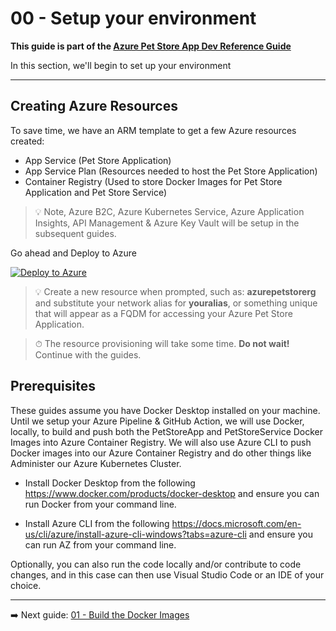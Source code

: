 

# 00 - Setup your environment

__This guide is part of the [Azure Pet Store App Dev Reference Guide](../README.md)__

In this section, we'll begin to set up your environment

---

## Creating Azure Resources

To save time, we have an ARM template to get a few Azure resources created:

 - App Service (Pet Store Application)
 - App Service Plan (Resources needed to host the Pet Store Application)
 - Container Registry (Used to store Docker Images for Pet Store Application and Pet Store Service)
 
> 💡 Note, Azure B2C, Azure Kubernetes Service, Azure Application Insights, API Management & Azure Key Vault will be setup in the subsequent guides.

Go ahead and Deploy to Azure

 [![Deploy to Azure](https://aka.ms/deploytoazurebutton)](https%3A%2F%2Fraw.githubusercontent.com%2Fchtrembl%2Fazure-cloud%2Fmain%2Fpetstore%2F00-setup-your-environment%2Fazuredeploy.json)

> 💡 Create a new resource when prompted, such as: **azurepetstorerg** and substitute your network alias for **youralias**, or something unique that will appear as a FQDM for accessing your Azure Pet Store Application.

>⏱ The resource provisioning will take some time. **Do not wait!** Continue with the guides.

## Prerequisites

These guides assume you have Docker Desktop installed on your machine. Until we setup your Azure Pipeline & GitHub Action, we will use Docker, locally, to build and push both the PetStoreApp and PetStoreService Docker Images into Azure Container Registry. We will also use Azure CLI to push Docker images into our Azure Container Registry and do other things like Administer our Azure Kubernetes Cluster.

 - Install Docker Desktop from the following https://www.docker.com/products/docker-desktop and ensure you can run Docker from your command line.
 
 - Install Azure CLI from the following https://docs.microsoft.com/en-us/cli/azure/install-azure-cli-windows?tabs=azure-cli and ensure you can run AZ from your command line.



Optionally, you can also run the code locally and/or contribute to code changes, and in this case can then use Visual Studio Code or an IDE of your choice.

---

➡️ Next guide: [01 - Build the Docker Images](../01-build-the-docker-images/README.md)
